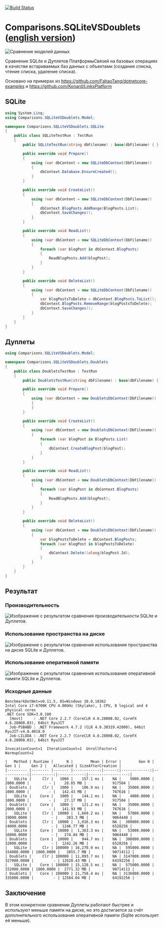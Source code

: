 [![Build Status](https://travis-ci.com/linksplatform/Comparisons.SQLiteVSDoublets.svg?branch=master)](https://travis-ci.com/linksplatform/Comparisons.SQLiteVSDoublets)

# Comparisons.SQLiteVSDoublets ([english version](README.md))

![Сравнение моделей данных](https://github.com/LinksPlatform/Documentation/raw/master/doc/ModelsComparison/relational_model_vs_associative_model_vs_links_ru.png)

Сравнение SQLite и Дуплетов ПлатформыСвязей на базовых операциях в качестве встариваемых баз данных с объектами (создание списка, чтение списка, удаление списка).

Основано на примерах из https://github.com/FahaoTang/dotnetcore-examples и https://github.com/Konard/LinksPlatform

## SQLite
```C#
using System.Linq;
using Comparisons.SQLiteVSDoublets.Model;

namespace Comparisons.SQLiteVSDoublets.SQLite
{
    public class SQLiteTestRun : TestRun
    {
        public SQLiteTestRun(string dbFilename) : base(dbFilename) { }

        public override void Prepare()
        {
            using (var dbContext = new SQLiteDbContext(DbFilename))
            {
                dbContext.Database.EnsureCreated();
            }
        }

        public override void CreateList()
        {
            using (var dbContext = new SQLiteDbContext(DbFilename))
            {
                dbContext.BlogPosts.AddRange(BlogPosts.List);
                dbContext.SaveChanges();
            }
        }

        public override void ReadList()
        {
            using (var dbContext = new SQLiteDbContext(DbFilename))
            {
                foreach (var blogPost in dbContext.BlogPosts)
                {
                    ReadBlogPosts.Add(blogPost);
                }
            }
        }

        public override void DeleteList()
        {
            using (var dbContext = new SQLiteDbContext(DbFilename))
            {
                var blogPostsToDelete = dbContext.BlogPosts.ToList();
                dbContext.BlogPosts.RemoveRange(blogPostsToDelete);
                dbContext.SaveChanges();
            }
        }
    }
}
```

## Дуплеты
``` C#
using Comparisons.SQLiteVSDoublets.Model;

namespace Comparisons.SQLiteVSDoublets.Doublets
{
    public class DoubletsTestRun : TestRun
    {
        public DoubletsTestRun(string dbFilename) : base(dbFilename) { }

        public override void Prepare()
        {
            using (var dbContext = new DoubletsDbContext(DbFilename))
            {
            }
        }

        public override void CreateList()
        {
            using (var dbContext = new DoubletsDbContext(DbFilename))
            {
                foreach (var blogPost in BlogPosts.List)
                {
                    dbContext.CreateBlogPost(blogPost);
                }
            }
        }

        public override void ReadList()
        {
            using (var dbContext = new DoubletsDbContext(DbFilename))
            {
                foreach (var blogPost in dbContext.BlogPosts)
                {
                    ReadBlogPosts.Add(blogPost);
                }
            }
        }

        public override void DeleteList()
        {
            using (var dbContext = new DoubletsDbContext(DbFilename))
            {
                var blogPostsToDelete = dbContext.BlogPosts;
                foreach (var blogPost in blogPostsToDelete)
                {
                    dbContext.Delete((ulong)blogPost.Id);
                }
            }
        }
    }
}
```

## Результат

### Производительность
![Изображение с результатом сравнения производительности SQLite и Дуплетов.](https://raw.githubusercontent.com/linksplatform/Documentation/master/doc/Examples/sqlite_vs_doublets_performance.png "Результат сравнения производительности SQLite и Дуплетов")

### Использование пространства на диске
![Изображение с результатом сравнения использования пространства на диске SQLite и Дуплетов.](https://raw.githubusercontent.com/linksplatform/Documentation/master/doc/Examples/sqlite_vs_doublets_disk_usage.png "Результат сравнения использования пространства на диске SQLite и Дуплетов")

### Использование оперативной памяти
![Изображение с результатом сравнения использования оперативной памяти SQLite и Дуплетов.](https://raw.githubusercontent.com/linksplatform/Documentation/master/doc/Examples/sqlite_vs_doublets_ram_usage.png "Результат сравнения использования оперативной памяти SQLite и Дуплетов")

### Исходные данные
```
BenchmarkDotNet=v0.11.5, OS=Windows 10.0.18362
Intel Core i7-6700K CPU 4.00GHz (Skylake), 1 CPU, 8 logical and 4 physical cores
.NET Core SDK=3.0.100
  [Host]     : .NET Core 2.2.7 (CoreCLR 4.6.28008.02, CoreFX 4.6.28008.03), 64bit RyuJIT
  Job-PSBABD : .NET Framework 4.7.2 (CLR 4.0.30319.42000), 64bit RyuJIT-v4.8.4018.0
  Job-LILDDA : .NET Core 2.2.7 (CoreCLR 4.6.28008.02, CoreFX 4.6.28008.03), 64bit RyuJIT

InvocationCount=1  IterationCount=1  UnrollFactor=1
WarmupCount=2

|   Method | Runtime |      N |        Mean | Error |        Gen 0 |       Gen 1 |     Gen 2 |   Allocated | SizeAfterCreation |
|--------- |-------- |------- |------------:|------:|-------------:|------------:|----------:|------------:|------------------:|
|   SQLite |     Clr |   1000 |    157.1 ms |    NA |    5000.0000 |   2000.0000 |         - |    28.05 MB |            917504 |
| Doublets |     Clr |   1000 |    106.9 ms |    NA |   35000.0000 |   1000.0000 |         - |   142.43 MB |            767616 |
|   SQLite |    Core |   1000 |    144.1 ms |    NA |    4000.0000 |   1000.0000 |         - |    27.17 MB |            917504 |
| Doublets |    Core |   1000 |    121.2 ms |    NA |   35000.0000 |   2000.0000 |         - |   141.93 MB |            767616 |
|   SQLite |     Clr |  10000 |  1,669.2 ms |    NA |   57000.0000 |  19000.0000 |         - |    283.3 MB |           9064448 |
| Doublets |     Clr |  10000 |  1,016.3 ms |    NA |  309000.0000 |  24000.0000 |         - |  1246.77 MB |           6528256 |
|   SQLite |    Core |  10000 |  1,363.3 ms |    NA |   53000.0000 |  16000.0000 |         - |   274.84 MB |           9064448 |
| Doublets |    Core |  10000 |    944.7 ms |    NA |  308000.0000 |  32000.0000 |         - |  1242.26 MB |           6528256 |
|   SQLite |     Clr | 100000 | 16,270.9 ms |    NA |  595000.0000 | 154000.0000 | 1000.0000 |   2855.7 MB |          90714112 |
| Doublets |     Clr | 100000 | 11,093.7 ms |    NA | 3147000.0000 | 327000.0000 |         - | 12628.43 MB |          64192256 |
|   SQLite |    Core | 100000 | 15,128.5 ms |    NA |  575000.0000 | 152000.0000 | 1000.0000 |  2771.32 MB |          90714112 |
| Doublets |    Core | 100000 | 11,758.4 ms |    NA | 3136000.0000 | 335000.0000 |         - | 12584.04 MB |          64192256 |
```


## Заключение

В этом конкретном сравнении Дуплеты работают быстрее и используют меньше памяти на диске, но это достигается за счёт дополнительного использования оперативной памяти (Sqlite использует её меньше).
